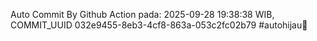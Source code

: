 Auto Commit By Github Action pada: 2025-09-28 19:38:38 WIB, COMMIT_UUID 032e9455-8eb3-4cf8-863a-053c2fc02b79 #autohijau🗿
